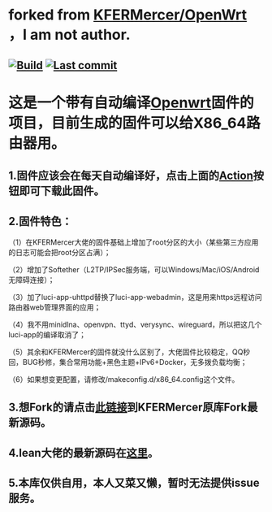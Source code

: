 # forked from [KFERMercer/OpenWrt](https://github.com/KFERMercer/OpenWrt) ，I am not author.

## [![Build](https://img.shields.io/github/workflow/status/Narizgnaw/Openwrt_Homeuse/OpenWrt-CI/master?color=blue)](https://github.com/Narizgnaw/Openwrt_Homeuse/actions?query=workflow%3AOpenWrt-CI) [![Last commit](https://img.shields.io/github/last-commit/Narizgnaw/Openwrt_Homeuse?color=blue)](https://github.com/Narizgnaw/Openwrt_Homeuse/commits/master)

# 这是一个带有自动编译[Openwrt](https://github.com/openwrt/openwrt)固件的项目，目前生成的固件可以给X86_64路由器用。

## 1.固件应该会在每天自动编译好，点击上面的[Action](https://github.com/Narizgnaw/Openwrt_Homeuse/actions)按钮即可下载此固件。

## 2.固件特色：
（1）在KFERMercer大佬的固件基础上增加了root分区的大小（某些第三方应用的日志可能会把root分区占满）；

（2）增加了Softether（L2TP/IPSec服务端，可以Windows/Mac/iOS/Android无障碍连接）； 

（3）加了luci-app-uhttpd替换了luci-app-webadmin，这是用来https远程访问路由器web管理界面的应用；

（4）我不用minidlna、openvpn、ttyd、verysync、wireguard，所以把这几个luci-app的编译取消了；

（5）其余和KFERMercer的固件就没什么区别了，大佬固件比较稳定，QQ秒回，BUG秒修，集合常用功能+黑色主题+IPv6+Docker，无多拨负载均衡；

（6）如果想变更配置，请修改/makeconfig.d/x86_64.config这个文件。

## 3.想Fork的请点击[此链接](https://github.com/KFERMercer/OpenWrt)到KFERMercer原库Fork最新源码。

## 4.lean大佬的最新源码在[这里](https://github.com/coolsnowwolf/lede)。

## 5.本库仅供自用，本人又菜又懒，暂时无法提供issue服务。
